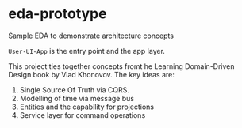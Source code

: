 # eda-prototype
Sample EDA to demonstrate architecture concepts

`User-UI-App` is the entry point and the app layer.

This project ties together concepts fromt he Learning Domain-Driven Design book by Vlad Khonovov. The key ideas are:

1. Single Source Of Truth via CQRS.
2. Modelling of time via message bus
3. Entities and the capability for projections
4. Service layer for command operations